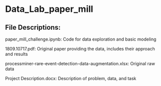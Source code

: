 # Data_Lab_paper_mill

## File Descriptions:
paper_mill_challenge.ipynb: Code for data exploration and basic modeling

1809.10717.pdf: Original paper providing the data, includes their approach and results

processminer-rare-event-detection-data-augmentation.xlsx: Original raw data

Project Description.docx: Description of problem, data, and task
